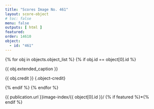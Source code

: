 ```yaml
---
title: "Scores Image No. 461"
layout: score-object
# toc: false
menu: false
outputs: [ html ]
featured: 
order: 14610
object:
  - id: "461"
---
```


{% for obj in objects.object_list %}
{% if obj.id == object[0].id %}

{{ obj.extended_caption }}

{{ obj.credit }} {.object-credit}

{% endif %}
{% endfor %}

<div class="object-credit object-url is-print-only">

{{ publication.url }}image-index/{{ object[0].id }}/ {% if featured %}*{% endif %}

</div>
